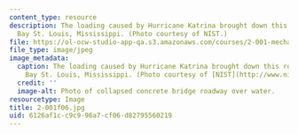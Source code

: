 ```yaml
---
content_type: resource
description: The loading caused by Hurricane Katrina brought down this roadway over
  Bay St. Louis, Mississippi. (Photo courtesy of NIST.)
file: https://ol-ocw-studio-app-qa.s3.amazonaws.com/courses/2-001-mechanics-materials-i-fall-2006/6126af1cc9c996a7cf06d82795560219_2-001f06.jpg
file_type: image/jpeg
image_metadata:
  caption: The loading caused by Hurricane Katrina brought down this roadway over
    Bay St. Louis, Mississippi. (Photo courtesy of [NIST](http://www.nist.gov/).)
  credit: ''
  image-alt: Photo of collapsed concrete bridge roadway over water.
resourcetype: Image
title: 2-001f06.jpg
uid: 6126af1c-c9c9-96a7-cf06-d82795560219
---
```

